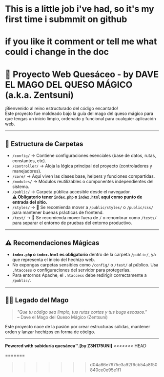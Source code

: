 # This is a little job i've had, so it's my first time i submmit on github
# if you like it comment or tell me what could i change in the doc

# 🧀 Proyecto Web Quesáceo - by DAVE EL MAGO DEL QUESO MÁGICO (a.k.a. Zentsuni)

¡Bienvenido al reino estructurado del código encantado!  
Este proyecto fue moldeado bajo la guía del mago del queso mágico para que tengas un inicio limpio, ordenado y funcional para cualquier aplicación web.

---

## 📂 Estructura de Carpetas

- `/config/` → Contiene configuraciones esenciales (base de datos, rutas, constantes, etc).
- `/controller/` → Aloja la lógica principal del proyecto (controladores y manejadores).
- `/core/` → Aquí viven las clases base, helpers y funciones compartidas.
- `/modules/` → Módulos reutilizables o componentes independientes del sistema.
- `/public/` → Carpeta pública accesible desde el navegador.  
  **⚠️ Obligatorio tener `index.php` o `index.html` aquí como punto de entrada del sitio.**
- `/styles/` → 🚨 Se recomienda mover a `/public/styles/` o `/public/css/` para mantener buenas prácticas de frontend.
- `/test/` → 🚨 Se recomienda mover fuera de `/` o renombrar como `/tests/` para separar el entorno de pruebas del entorno productivo.

---

## ⚠️ Recomendaciones Mágicas

- **`index.php` o `index.html` es obligatorio** dentro de la carpeta `/public/`, ya que representa el inicio del hechizo web.
- No expongas carpetas sensibles como `/config/` o `/test/` al público. Usa `.htaccess` o configuraciones del servidor para protegerlas.
- Para entornos Apache, el `.htaccess` debe redirigir correctamente a `/public/`.

---

## 🧙‍♂️ Legado del Mago

> _"Que tu código sea limpio, tus rutas cortas y tus bugs escasos."_  
> – Dave el Mago del Queso Mágico (Zentsuni)

Este proyecto nace de la pasión por crear estructuras sólidas, mantener orden y lanzar hechizos en forma de código.

---

**Powered with sabiduría quesácea™.[by Z3N175UNI]**
<<<<<<< HEAD

=======
>>>>>>> d04a86e7975e3a92f6cb54a8f50840ce0e95e1f1

